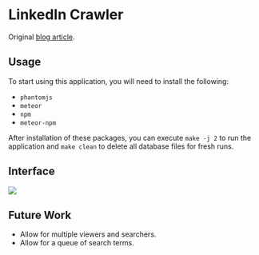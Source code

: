 LinkedIn Crawler
===

Original [blog article](http://jb.demonte.fr/blog/my-first-meteor-js-application-a-linkedin-crawler).

Usage
---

To start using this application, you will need to install the following:

* `phantomjs`
* `meteor`
* `npm`
* `meteor-npm`

After installation of these packages, you can execute `make -j 2` to run the application and `make clean` to delete all database files for fresh runs.

Interface
---

<img align="center" src="https://raw.githubusercontent.com/mpillar/linkedin-crawler/master/img/example.png"/>

Future Work
---

* Allow for multiple viewers and searchers.
* Allow for a queue of search terms.
